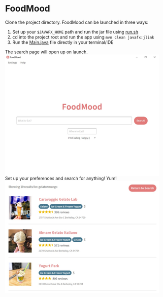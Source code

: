# FoodMood
Clone the project directory. FoodMood can be launched in three ways:
1. Set up your `$JAVAFX_HOME` path and run the jar file using [run.sh](out/artifacts/project_jar/run.sh)
2. cd into the project root and run the app using `mvn clean javafx:jlink`
3. Run the [Main.java](src/main/java/com/foodmood/Main.java) file directly in your terminal/IDE

The search page will open up on launch.  
<img src="../img/search.jpg" align="left" width="500">  
Set up your preferences and search for anything! Yum!  
<img src="../img/results.jpg" align="left" width="500">
